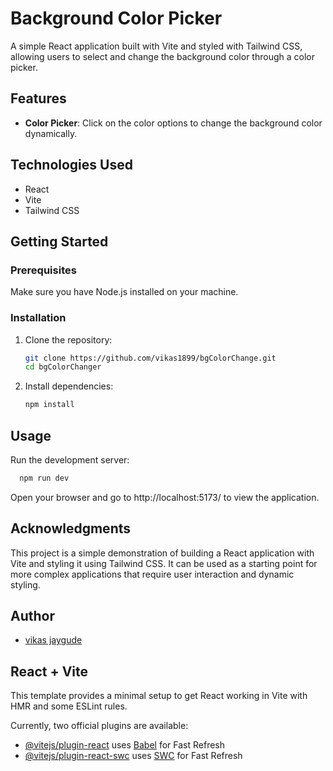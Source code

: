 # Background Color Picker

A simple React application built with Vite and styled with Tailwind CSS, allowing users to select and change the background color through a color picker.

## Features

- **Color Picker**: Click on the color options to change the background color dynamically.

## Technologies Used

- React
- Vite
- Tailwind CSS

## Getting Started

### Prerequisites

Make sure you have Node.js installed on your machine.

### Installation

1. Clone the repository:

   ```bash
   git clone https://github.com/vikas1899/bgColorChange.git
   cd bgColorChanger
   ```

2. Install dependencies:
   ```bash
   npm install
   ```
## Usage
Run the development server:
 ```bash
   npm run dev
   ```
Open your browser and go to http://localhost:5173/ to view the application.

## Acknowledgments
This project is a simple demonstration of building a React application with Vite and styling it using Tailwind CSS. It can be used as a starting point for more complex applications that require user interaction and dynamic styling.

## Author

- [vikas jaygude](https://github.com/vikas1899)

## React + Vite

This template provides a minimal setup to get React working in Vite with HMR and some ESLint rules.

Currently, two official plugins are available:

- [@vitejs/plugin-react](https://github.com/vitejs/vite-plugin-react/blob/main/packages/plugin-react/README.md) uses [Babel](https://babeljs.io/) for Fast Refresh
- [@vitejs/plugin-react-swc](https://github.com/vitejs/vite-plugin-react-swc) uses [SWC](https://swc.rs/) for Fast Refresh
